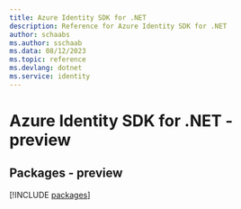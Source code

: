 ```yaml
---
title: Azure Identity SDK for .NET
description: Reference for Azure Identity SDK for .NET
author: schaabs
ms.author: sschaab
ms.data: 08/12/2023
ms.topic: reference
ms.devlang: dotnet
ms.service: identity
---
```

# Azure Identity SDK for .NET - preview
## Packages - preview
[!INCLUDE [packages](identity-index.md)]